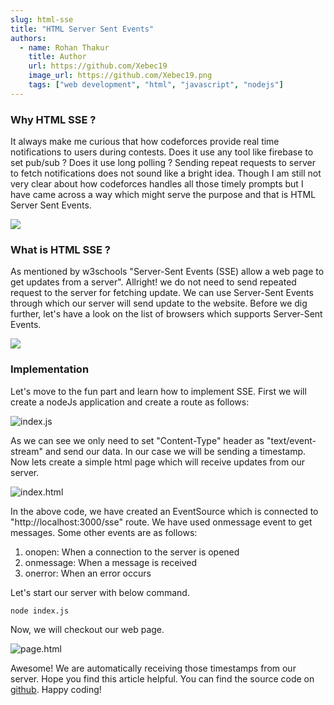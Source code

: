 ```yaml
---
slug: html-sse
title: "HTML Server Sent Events"
authors:
  - name: Rohan Thakur
    title: Author
    url: https://github.com/Xebec19
    image_url: https://github.com/Xebec19.png
    tags: ["web development", "html", "javascript", "nodejs"]
---
```


### Why HTML SSE ?

It always make me curious that how codeforces provide real time notifications to users during contests. Does it use any tool like firebase to set pub/sub ? Does it use long polling ? Sending repeat requests to server to fetch notifications does not sound like a bright idea. Though I am still not very clear about how codeforces handles all those timely prompts but I have came across a way which might serve the purpose and that is HTML Server Sent Events.

![](/img/volodymyr-hryshchenko-V5vqWC9gyEU-unsplash.jpg)

### What is HTML SSE ?

As mentioned by w3schools "Server-Sent Events (SSE) allow a web page to get updates from a server". Allright! we do not need to send repeated request to the server for fetching update. We can use Server-Sent Events through which our server will send update to the website. Before we dig further, let's have a look on the list of browsers which supports Server-Sent Events.

![](/img/can-i-use-html-sse.png)

### Implementation

Let's move to the fun part and learn how to implement SSE. First we will create a nodeJs application and create a route as follows:

![index.js](/img/route.png)

As we can see we only need to set "Content-Type" header as "text/event-stream" and send our data. In our case we will be sending a timestamp. Now lets create a simple html page which will receive updates from our server.

![index.html](/img/sse-1.png)

In the above code, we have created an EventSource which is connected to "http://localhost:3000/sse" route. We have used onmessage event to get messages. Some other events are as follows:

1. onopen: When a connection to the server is opened
2. onmessage: When a message is received
3. onerror: When an error occurs

Let's start our server with below command.

```
node index.js
```

Now, we will checkout our web page.

![page.html](/img/sse-final.gif)

Awesome! We are automatically receiving those timestamps from our server. Hope you find this article helpful. You can find the source code on [github](https://github.com/Xebec19/html-sse). Happy coding!
